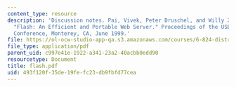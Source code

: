 ```yaml
---
content_type: resource
description: 'Discussion notes. Pai, Vivek, Peter Druschel, and Willy Zwaenepoel.
  "Flash: An Efficient and Portable Web Server." Proceedings of the USENIX 1999 Technical
  Conference, Monterey, CA, June 1999.'
file: https://ol-ocw-studio-app-qa.s3.amazonaws.com/courses/6-824-distributed-computer-systems-engineering-spring-2006/493f120f35de19fefc23db9fbfd77cea_flash.pdf
file_type: application/pdf
parent_uid: c997e41e-1922-a341-23a2-40acbb0edd90
resourcetype: Document
title: flash.pdf
uid: 493f120f-35de-19fe-fc23-db9fbfd77cea
---
```

